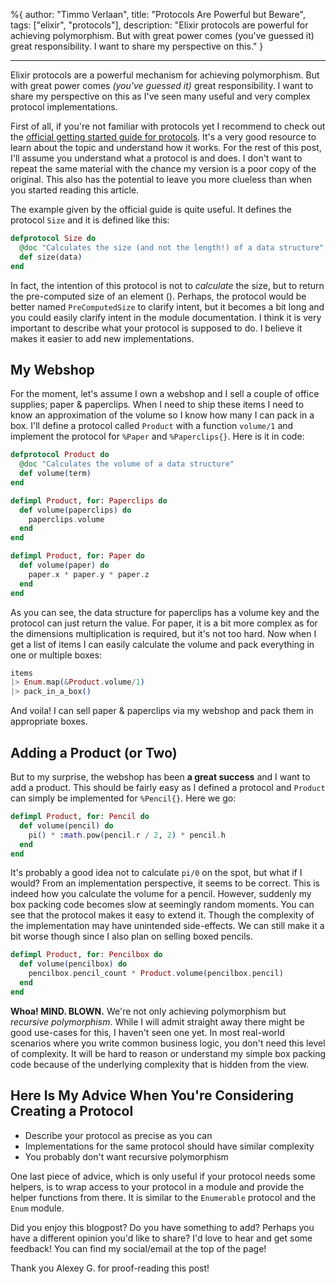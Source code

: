%{
  author: "Timmo Verlaan",
  title: "Protocols Are Powerful but Beware",
  tags: ["elixir", "protocols"],
  description: "Elixir protocols are powerful for achieving polymorphism. But with great power comes (you've guessed it) great responsibility. I want to share my perspective on this."
}

---

Elixir protocols are a powerful mechanism for achieving polymorphism. But with great power comes _(you've guessed it)_ great responsibility. I want to share my perspective on this as I've seen many useful and very complex protocol implementations.

First of all, if you're not familiar with protocols yet I recommend to check out the [official getting started guide for protocols](https://elixir-lang.org/getting-started/protocols.html "Protocols - the Elixir Lang Getting Started Guide"). It's a very good resource to learn about the topic and understand how it works. For the rest of this post, I'll assume you understand what a protocol is and does. I don't want to repeat the same material with the chance my version is a poor copy of the original. This also has the potential to leave you more clueless than when you started reading this article.

The example given by the official guide is quite useful. It defines the protocol `Size` and it is defined like this:

```elixir
defprotocol Size do
  @doc "Calculates the size (and not the length!) of a data structure"
  def size(data)
end
```

In fact, the intention of this protocol is not to _calculate_ the size, but to return the pre-computed size of an element (). Perhaps, the protocol would be better named `PreComputedSize` to clarify intent, but it becomes a bit long and you could easily clarify intent in the module documentation. I think it is very important to describe what your protocol is supposed to do. I believe it makes it easier to add new implementations.

## My Webshop

For the moment, let's assume I own a webshop and I sell a couple of office supplies; paper & paperclips. When I need to ship these items I need to know an approximation of the volume so I know how many I can pack in a box. I'll define a protocol called `Product` with a function `volume/1` and implement the protocol for `%Paper` and `%Paperclips{}`. Here is it in code:

```elixir
defprotocol Product do
  @doc "Calculates the volume of a data structure"
  def volume(term)
end

defimpl Product, for: Paperclips do
  def volume(paperclips) do
    paperclips.volume
  end
end

defimpl Product, for: Paper do
  def volume(paper) do
    paper.x * paper.y * paper.z
  end
end
```

As you can see, the data structure for paperclips has a volume key and the protocol can just return the value. For paper, it is a bit more complex as for the dimensions multiplication is required, but it's not too hard. Now when I get a list of items I can easily calculate the volume and pack everything in one or multiple boxes:

```elixir
items
|> Enum.map(&Product.volume/1)
|> pack_in_a_box()
```

And voila! I can sell paper & paperclips via my webshop and pack them in appropriate boxes.

## Adding a Product (or Two)

But to my surprise, the webshop has been **a great success** and I want to add a product. This should be fairly easy as I defined a protocol and `Product` can simply be implemented for `%Pencil{}`. Here we go:

```elixir
defimpl Product, for: Pencil do
  def volume(pencil) do
    pi() * :math.pow(pencil.r / 2, 2) * pencil.h
  end
end
```

It's probably a good idea not to calculate `pi/0` on the spot, but what if I would? From an implementation perspective, it seems to be correct. This is indeed how you calculate the volume for a pencil. However, suddenly my box packing code becomes slow at seemingly random moments. You can see that the protocol makes it easy to extend it. Though the complexity of the implementation may have unintended side-effects. We can still make it a bit worse though since I also plan on selling boxed pencils.

```elixir
defimpl Product, for: Pencilbox do
  def volume(pencilbox) do
    pencilbox.pencil_count * Product.volume(pencilbox.pencil)
  end
end
```

**Whoa! MIND. BLOWN.** We're not only achieving polymorphism but _recursive polymorphism_. While I will admit straight away there might be good use-cases for this, I haven't seen one yet. In most real-world scenarios where you write common business logic, you don't need this level of complexity. It will be hard to reason or understand my simple box packing code because of the underlying complexity that is hidden from the view.

## Here Is My Advice When You're Considering Creating a Protocol

  * Describe your protocol as precise as you can
  * Implementations for the same protocol should have similar complexity
  * You probably don't want recursive polymorphism

One last piece of advice, which is only useful if your protocol needs some helpers, is to wrap access to your protocol in a module and provide the helper functions from there. It is similar to the `Enumerable` protocol and the `Enum` module.

Did you enjoy this blogpost? Do you have something to add? Perhaps you have a different opinion you'd like to share? I'd love to hear and get some feedback! You can find my social/email at the top of the page!

Thank you Alexey G. for proof-reading this post!
